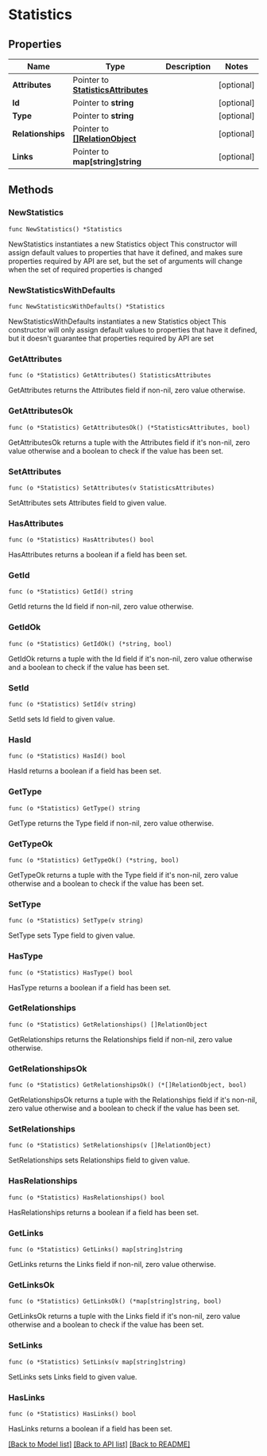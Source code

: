 # Statistics

## Properties

Name | Type | Description | Notes
------------ | ------------- | ------------- | -------------
**Attributes** | Pointer to [**StatisticsAttributes**](StatisticsAttributes.md) |  | [optional] 
**Id** | Pointer to **string** |  | [optional] 
**Type** | Pointer to **string** |  | [optional] 
**Relationships** | Pointer to [**[]RelationObject**](RelationObject.md) |  | [optional] 
**Links** | Pointer to **map[string]string** |  | [optional] 

## Methods

### NewStatistics

`func NewStatistics() *Statistics`

NewStatistics instantiates a new Statistics object
This constructor will assign default values to properties that have it defined,
and makes sure properties required by API are set, but the set of arguments
will change when the set of required properties is changed

### NewStatisticsWithDefaults

`func NewStatisticsWithDefaults() *Statistics`

NewStatisticsWithDefaults instantiates a new Statistics object
This constructor will only assign default values to properties that have it defined,
but it doesn't guarantee that properties required by API are set

### GetAttributes

`func (o *Statistics) GetAttributes() StatisticsAttributes`

GetAttributes returns the Attributes field if non-nil, zero value otherwise.

### GetAttributesOk

`func (o *Statistics) GetAttributesOk() (*StatisticsAttributes, bool)`

GetAttributesOk returns a tuple with the Attributes field if it's non-nil, zero value otherwise
and a boolean to check if the value has been set.

### SetAttributes

`func (o *Statistics) SetAttributes(v StatisticsAttributes)`

SetAttributes sets Attributes field to given value.

### HasAttributes

`func (o *Statistics) HasAttributes() bool`

HasAttributes returns a boolean if a field has been set.

### GetId

`func (o *Statistics) GetId() string`

GetId returns the Id field if non-nil, zero value otherwise.

### GetIdOk

`func (o *Statistics) GetIdOk() (*string, bool)`

GetIdOk returns a tuple with the Id field if it's non-nil, zero value otherwise
and a boolean to check if the value has been set.

### SetId

`func (o *Statistics) SetId(v string)`

SetId sets Id field to given value.

### HasId

`func (o *Statistics) HasId() bool`

HasId returns a boolean if a field has been set.

### GetType

`func (o *Statistics) GetType() string`

GetType returns the Type field if non-nil, zero value otherwise.

### GetTypeOk

`func (o *Statistics) GetTypeOk() (*string, bool)`

GetTypeOk returns a tuple with the Type field if it's non-nil, zero value otherwise
and a boolean to check if the value has been set.

### SetType

`func (o *Statistics) SetType(v string)`

SetType sets Type field to given value.

### HasType

`func (o *Statistics) HasType() bool`

HasType returns a boolean if a field has been set.

### GetRelationships

`func (o *Statistics) GetRelationships() []RelationObject`

GetRelationships returns the Relationships field if non-nil, zero value otherwise.

### GetRelationshipsOk

`func (o *Statistics) GetRelationshipsOk() (*[]RelationObject, bool)`

GetRelationshipsOk returns a tuple with the Relationships field if it's non-nil, zero value otherwise
and a boolean to check if the value has been set.

### SetRelationships

`func (o *Statistics) SetRelationships(v []RelationObject)`

SetRelationships sets Relationships field to given value.

### HasRelationships

`func (o *Statistics) HasRelationships() bool`

HasRelationships returns a boolean if a field has been set.

### GetLinks

`func (o *Statistics) GetLinks() map[string]string`

GetLinks returns the Links field if non-nil, zero value otherwise.

### GetLinksOk

`func (o *Statistics) GetLinksOk() (*map[string]string, bool)`

GetLinksOk returns a tuple with the Links field if it's non-nil, zero value otherwise
and a boolean to check if the value has been set.

### SetLinks

`func (o *Statistics) SetLinks(v map[string]string)`

SetLinks sets Links field to given value.

### HasLinks

`func (o *Statistics) HasLinks() bool`

HasLinks returns a boolean if a field has been set.


[[Back to Model list]](../README.md#documentation-for-models) [[Back to API list]](../README.md#documentation-for-api-endpoints) [[Back to README]](../README.md)


